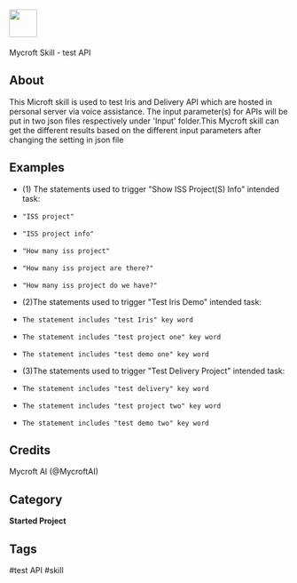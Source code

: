 # <img src='https://rawgithub.com/FortAwesome/Font-Awesome/master/svgs/solid/sun.svg' card_color='#FEE255' width='50' height='50' style='vertical-align:bottom'/>
Mycroft Skill - test API


## About 
This Microft skill is used to test Iris and Delivery API which are hosted in personal server via voice assistance. The input parameter(s) for APIs will be put in two json files respectively under 'Input' folder.This Mycroft skill can get the different results based on the different input parameters after changing the setting in json file


## Examples 
* (1) The statements used to trigger "Show ISS Project(S) Info" intended task:
*     "ISS project"
*     "ISS project info"
*     "How many iss project"
*     "How many iss project are there?"
*     "How many iss project do we have?"
* (2)The statements used to trigger "Test Iris Demo" intended task:
*     The statement includes "test Iris" key word
*     The statement includes "test project one" key word
*     The statement includes "test demo one" key word
* (3)The statements used to trigger "Test Delivery Project" intended task:
*     The statement includes "test delivery" key word
*     The statement includes "test project two" key word
*     The statement includes "test demo two" key word


## Credits 
Mycroft AI (@MycroftAI)

## Category
**Started Project**

## Tags
#test API
#skill


